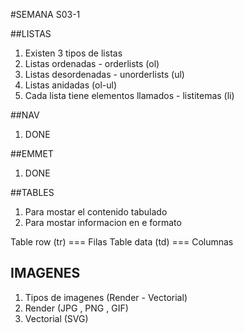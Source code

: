 #SEMANA S03-1

##LISTAS

1. Existen 3 tipos de listas
2. Listas ordenadas - orderlists (ol) 
3. Listas desordenadas - unorderlists (ul)
4. Listas anidadas  (ol-ul)
5. Cada lista tiene elementos llamados - listitemas (li)

##NAV

1. DONE

##EMMET

1. DONE

##TABLES

1. Para mostar el contenido tabulado
2. Para mostar informacion en e formato 

Table row (tr)  === Filas
Table data (td) === Columnas

## IMAGENES
 
1. Tipos de imagenes (Render - Vectorial)
2. Render (JPG , PNG , GIF)
3. Vectorial (SVG)

<!--
  Crear repositorio (html-02)
  crear archivo index.html
  crear archivo listas.html (ejemplo de listas)
  crear archivo navegacion.html (ejemplo de menu perfecto)
  crear archivo tablas.html (ejemplo de tablas)
-->
